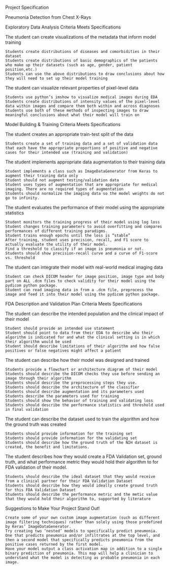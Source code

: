 Project Specification

Pneumonia Detection from Chest X-Rays

Exploratory Data Analysis
Criteria 	Meets Specifications

The student can create visualizations of the metadata that inform model training
	

    Students create distributions of diseases and comorbidities in their dataset
    Students create distributions of basic demographics of the patients who make up their datasets (such as age, gender, patient position,etc.)
    Students can use the above distributions to draw conclusions about how they will need to set up their model training

The student can visualize relevant properties of pixel-level data
	

    Students use python’s imshow to visualize medical images during EDA
    Students create distributions of intensity values of the pixel-level data within images and compare them both within and across diagnoses
    Students use both of these methods of inspecting images to draw meaningful conclusions about what their model will train on

Model Building & Training
Criteria 	Meets Specifications

The student creates an appropriate train-test split of the data
	

    Students create a set of training data and a set of validation data that each have the appropriate proportions of positive and negative cases for their intended use (training and validation)

The student implements appropriate data augmentation to their training data
	

    Student implements a class such as ImageDataGenerator from Keras to augment their training data only
    Student should not augment testing/validation data
    Student uses types of augmentation that are appropriate for medical imaging. There are no required types of augmentation
    Students should normalize the imaging data so the model weights do not go to infinity.

The student evaluates the performance of their model using the appropriate statistics
	

    Student monitors the training progress of their model using log loss
    Student changes training parameters to avoid overfitting and compares performances of different training paradigms.
    Student trains enough epochs until the loss is “stable”
    After training, student uses precision, recall, and F1 score to actually evaluate the utility of their model.
    Find a threshold to classify if an image is pneumonia or not.
    Students should show precision-recall curve and a curve of F1-score vs. threshold

The student can integrate their model with real-world medical imaging data
	

    Student can check DICOM header for image position, image type and body part on ALL .dcm files to check validity for their model using the pydicom python package.
    Student can read imaging data in from a .dcm file, preprocess the image and feed it into their model using the pydicom python package.

FDA Description and Validation Plan
Criteria 	Meets Specifications

The student can describe the intended population and the clinical impact of their model
	

    Student should provide an intended use statement
    Student should point to data from their EDA to describe who their algorithm is indicated for and what the clinical setting is in which their algorithm would be used
    Student should describe limitations of their algorithm and how false positives or false negatives might affect a patient

The student can describe how their model was designed and trained
	

    Students provide a flowchart or architecture diagram of their model
    Students should describe the DICOM checks they use before sending an image through their algorithm
    Students should describe the preprocessing steps they use.
    Students should describe the architecture of the classifier
    Students should describe augmentation and its parameters used
    Students describe the parameters used for training
    Students should show the behavior of training and validating loss
    Students should describe the performance statistics and threshold used in final validation

The student can describe the dataset used to train the algorithm and how the ground truth was created
	

    Students should provide information for the training set
    Students should provide information for the validating set
    Students should describe how the ground truth of the NIH dataset is created, the benefit and limitations.

The student describes how they would create a FDA Validation set, ground truth, and what performance metric they would hold their algorithm to for FDA validation of their model.
	

    Students should describe the ideal dataset that they would receive from a clinical partner for their FDA Validation Dataset
    Students should describe how they would ideally create ground truth for this FDA Validation Dataset
    Students should describe the performance metric and the metic value that they would hold their algorithm to, supported by literature

Suggestions to Make Your Project Stand Out!

    Create some of your own custom image augmentation (such as different image filtering techniques) rather than solely using those predefined by Keras’ ImageDataGenerator.
    Try creating two ‘nested’ models to specifically predict pneumonia. One that predicts pneumonia and/or infiltrates at the top level, and then a second model that specifically predicts pneumonia from the positive cases returned by the first model.
    Have your model output a class activation map in addition to a single binary prediction of pneumonia. This map will help a clinician to understand what the model is detecting as probable pneumonia in each image.

